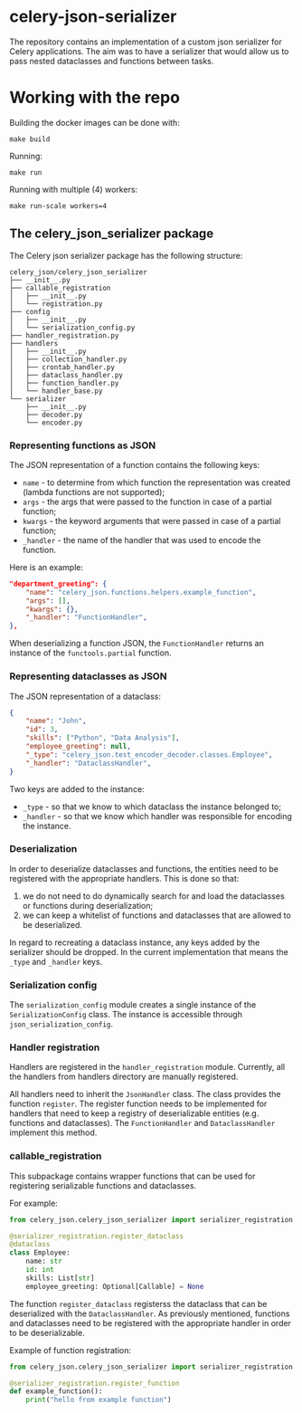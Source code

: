 # celery-json-serializer

The repository contains an implementation of a custom json serializer for Celery applications. 
The aim was to have a serializer that would allow us to pass nested dataclasses and functions between tasks. 

# Working with the repo
Building the docker images can be done with:
```shell
make build
```

Running:
```shell
make run
```

Running with multiple (4) workers:
```shell
make run-scale workers=4
```

## The celery_json_serializer package


The Celery json serializer package has the following
structure:
```shell
celery_json/celery_json_serializer
├── __init__.py
├── callable_registration
│   ├── __init__.py
│   └── registration.py
├── config
│   ├── __init__.py
│   └── serialization_config.py
├── handler_registration.py
├── handlers
│   ├── __init__.py
│   ├── collection_handler.py
│   ├── crontab_handler.py
│   ├── dataclass_handler.py
│   ├── function_handler.py
│   └── handler_base.py
└── serializer
    ├── __init__.py
    ├── decoder.py
    └── encoder.py
```

### Representing functions as JSON
The JSON representation of a function contains the 
following keys:
- `name` - to determine from which function the 
representation was created (lambda functions are not
supported);
- `args` - the args that were passed to the function in 
case of a partial function;
- `kwargs` - the keyword arguments that were passed in case
of a partial function;
- `_handler` - the name of the handler that was used to 
encode the function.

Here is an example:
```json
"department_greeting": {
    "name": "celery_json.functions.helpers.example_function",
    "args": [],
    "kwargs": {},
    "_handler": "FunctionHandler",
},
```

When deserializing a function JSON, the `FunctionHandler`
returns an instance of the `functools.partial` function.

### Representing dataclasses as JSON
The JSON representation of a dataclass:
```json
{
    "name": "John",
    "id": 3,
    "skills": ["Python", "Data Analysis"],
    "employee_greeting": null,
    "_type": "celery_json.test_encoder_decoder.classes.Employee",
    "_handler": "DataclassHandler",
}
```

Two keys are added to the instance:
- `_type` - so that we know to which dataclass the 
instance belonged to;
- `_handler` - so that we know which handler was 
responsible for encoding the instance.

### Deserialization

In order to deserialize dataclasses and functions, the
entities need to be registered with the appropriate 
handlers. This is done so that:
1. we do not need to do dynamically search for and load the
dataclasses or functions during deserialization;
2. we can keep a whitelist of functions and dataclasses
that are allowed to be deserialized.

In regard to recreating a dataclass instance, any keys
added by the serializer should be dropped. In the current
implementation that means the `_type` and `_handler` keys.

### Serialization config

The `serialization_config` module creates a single instance 
of the `SerializationConfig` class. The instance is 
accessible through `json_serialization_config`.

### Handler registration
Handlers are registered in the `handler_registration` 
module. Currently, all the handlers from handlers directory 
are manually registered.

All handlers need to inherit the `JsonHandler` class. The
class provides the function `register`.
The register function needs to be implemented for handlers
that need to keep a registry of deserializable entities
(e.g. functions and dataclasses). The `FunctionHandler` and
`DataclassHandler` implement this method.

### callable_registration
This subpackage contains wrapper functions that can be used 
for registering serializable functions and dataclasses.

For example:
```python
from celery_json.celery_json_serializer import serializer_registration

@serializer_registration.register_dataclass
@dataclass
class Employee:
    name: str
    id: int
    skills: List[str]
    employee_greeting: Optional[Callable] = None
```

The function `register_dataclass` registerss the dataclass
that can be deserialized with the `DataclassHandler`.
As previously mentioned, functions and dataclasses need to
be registered with the appropriate handler in order to be
deserializable. 

Example of function registration:
```python
from celery_json.celery_json_serializer import serializer_registration

@serializer_registration.register_function
def example_function():
    print("hello from example function")
```
